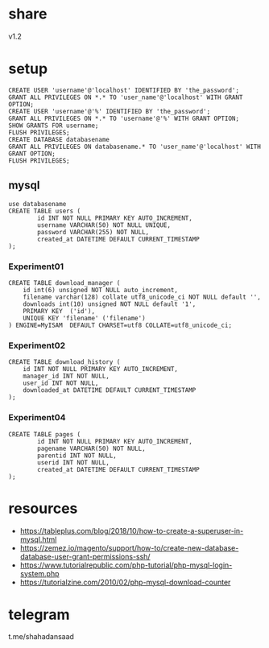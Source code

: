 # share
v1.2

# setup
```
CREATE USER 'username'@'localhost' IDENTIFIED BY 'the_password';
GRANT ALL PRIVILEGES ON *.* TO 'user_name'@'localhost' WITH GRANT OPTION;
CREATE USER 'username'@'%' IDENTIFIED BY 'the_password';
GRANT ALL PRIVILEGES ON *.* TO 'username'@'%' WITH GRANT OPTION;
SHOW GRANTS FOR username;
FLUSH PRIVILEGES;
CREATE DATABASE databasename
GRANT ALL PRIVILEGES ON databasename.* TO 'user_name'@'localhost' WITH GRANT OPTION;
FLUSH PRIVILEGES;
```

## mysql
```
use databasename
CREATE TABLE users (
    	id INT NOT NULL PRIMARY KEY AUTO_INCREMENT,
    	username VARCHAR(50) NOT NULL UNIQUE,
    	password VARCHAR(255) NOT NULL,
    	created_at DATETIME DEFAULT CURRENT_TIMESTAMP
);
```

### Experiment01
```
CREATE TABLE download_manager (
  	id int(6) unsigned NOT NULL auto_increment,
  	filename varchar(128) collate utf8_unicode_ci NOT NULL default '',
  	downloads int(10) unsigned NOT NULL default '1',
  	PRIMARY KEY  ('id'),
  	UNIQUE KEY 'filename' ('filename')
) ENGINE=MyISAM  DEFAULT CHARSET=utf8 COLLATE=utf8_unicode_ci;
```

### Experiment02
```
CREATE TABLE download_history (
 	id INT NOT NULL PRIMARY KEY AUTO_INCREMENT,
 	manager_id INT NOT NULL,
 	user_id INT NOT NULL,
 	downloaded_at DATETIME DEFAULT CURRENT_TIMESTAMP
);
```

### Experiment04
```
CREATE TABLE pages (
    	id INT NOT NULL PRIMARY KEY AUTO_INCREMENT,
    	pagename VARCHAR(50) NOT NULL,
    	parentid INT NOT NULL,
    	userid INT NOT NULL,
    	created_at DATETIME DEFAULT CURRENT_TIMESTAMP
);
```
# resources
- https://tableplus.com/blog/2018/10/how-to-create-a-superuser-in-mysql.html
- https://zemez.io/magento/support/how-to/create-new-database-database-user-grant-permissions-ssh/
- https://www.tutorialrepublic.com/php-tutorial/php-mysql-login-system.php
- https://tutorialzine.com/2010/02/php-mysql-download-counter

# telegram
t.me/shahadansaad
